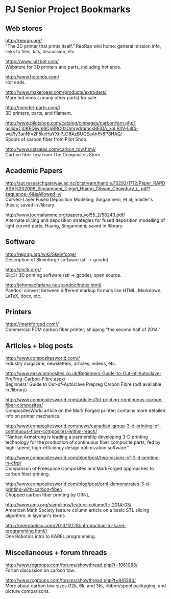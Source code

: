 # PJ Senior Project Bookmarks

## Web stores

<http://reprap.org/>  
"The 3D printer that prints itself." RepRap wiki home: general mission info, links to files, kits, discussion, etc.

<https://www.lulzbot.com/>  
Webstore for 3D printers and parts, including hot ends.

<http://www.hotends.com/>  
Hot ends. 

<http://www.makergear.com/products/extruders/>  
More hot ends (+many other parts) for sale.

<http://mendel-parts.com//>  
3D printers, parts, and filament.

<http://www.pilotshop.com/catalog/cmpages/carbonYarn.php?gclid=Cj0KEQjwm6CgBRC0zOmrydrqmosBEiQA_xoLRitV-IulCj-wq7ly3anNfv2F5kcHuYXtiP_O8AzBUQEaAhfN8P8HAQ/>  
Spools of carbon fiber from Pilot Shop.

<http://www.cstsales.com/carbon_tow.html/>  
Carbon fiber tow from The Composites Store.

## Academic Papers

<http://aut.researchgateway.ac.nz/bitstream/handle/10292/1712/Paper_RAPDASA%202008_Singamneni_Diegel_Huang_Gibson_Chowdury_r_.pdf?sequence=6&isAllowed=y/>  
Curved-Layer Fused Deposition Modeling; Singamneni, et al; master's thesis; saved in /library.

<http://www.journalamme.org/papers_vol55_2/58243.pdf/>  
Alternate slicing and deposition strategies for fused deposition modelling of light curved parts; Huang, Singamneni; saved in /library


## Software

<http://reprap.org/wiki/Skeinforge/>  
Description of Skeinforge software (stl -> gcode)

<http://slic3r.org//>  
Slic3r 3D printing software (stl -> gcode); open source.

<http://johnmacfarlane.net/pandoc/index.html/>  
Pandoc: convert between different markup formats like HTML, Markdown, LaTeX, docx, etc.

## Printers

<https://markforged.com//>  
Commercial FDM carbon fiber printer; shipping "the second half of 2014."

## Articles + blog posts

<http://www.compositesworld.com//>  
Industry magazine, newsletters, articles, videos, etc.

<http://www.easycomposites.co.uk/Beginners-Guide-to-Out-of-Autoclave-PrePreg-Carbon-Fibre.aspx/>  
Beginners' Guide to Out-of-Autoclave Prepreg Carbon Fibre (pdf available in /library)

<http://www.compositesworld.com/articles/3d-printing-continuous-carbon-fiber-composites/>  
CompositesWorld article on the Mark Forged printer; contains more detailed info on printer mechanics. 

<http://www.compositesworld.com/news/canadian-group-3-d-printing-of-continuous-fiber-composites-within-reach/>  
"Nathan Armstrong is leading a partnership developing 3-D printing technology for the production of continuous fiber composite parts, fed by high-speed, high-efficiency design optimization software."

<http://www.compositesworld.com/blog/post/two-visions-of-3-d-printing-in-cfrp/>  
Comparison of Freespace Composites and MarkForged approaches to carbon fiber printing.

<http://www.compositesworld.com/blog/post/ornl-demonstrates-3-d-printing-with-carbon-fiber/>  
Chopped carbon fiber printing by ORNL.

<http://www.ams.org/samplings/feature-column/fc-2014-03/>  
American Math Society feature column article on a basic STL slicing algorithm, in layman's terms

<http://onerobotics.com/2013/12/28/introduction-to-karel-programming.html//>  
One Robotics intro to KAREL programming.


## Miscellaneous + forum threads

<http://www.rcgroups.com/forums/showthread.php?t=1061083/>  
Forum discussion on carbon tow. 

<http://www.rcgroups.com/forums/showthread.php?t=841384/>  
More about carbon tow sizes (12k, 6k, and 3k), ribbon/spool packaging, and picture comparisons.



